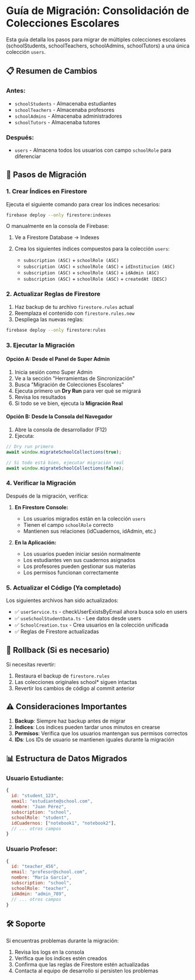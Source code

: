 # Guía de Migración: Consolidación de Colecciones Escolares

Esta guía detalla los pasos para migrar de múltiples colecciones escolares (schoolStudents, schoolTeachers, schoolAdmins, schoolTutors) a una única colección `users`.

## 📋 Resumen de Cambios

### Antes:
- `schoolStudents` - Almacenaba estudiantes
- `schoolTeachers` - Almacenaba profesores  
- `schoolAdmins` - Almacenaba administradores
- `schoolTutors` - Almacenaba tutores

### Después:
- `users` - Almacena todos los usuarios con campo `schoolRole` para diferenciar

## 🚀 Pasos de Migración

### 1. Crear Índices en Firestore

Ejecuta el siguiente comando para crear los índices necesarios:

```bash
firebase deploy --only firestore:indexes
```

O manualmente en la consola de Firebase:

1. Ve a Firestore Database → Indexes
2. Crea los siguientes índices compuestos para la colección `users`:

   - `subscription (ASC)` + `schoolRole (ASC)`
   - `subscription (ASC)` + `schoolRole (ASC)` + `idInstitucion (ASC)`
   - `subscription (ASC)` + `schoolRole (ASC)` + `idAdmin (ASC)`
   - `subscription (ASC)` + `schoolRole (ASC)` + `createdAt (DESC)`

### 2. Actualizar Reglas de Firestore

1. Haz backup de tu archivo `firestore.rules` actual
2. Reemplaza el contenido con `firestore.rules.new`
3. Despliega las nuevas reglas:

```bash
firebase deploy --only firestore:rules
```

### 3. Ejecutar la Migración

#### Opción A: Desde el Panel de Super Admin

1. Inicia sesión como Super Admin
2. Ve a la sección "Herramientas de Sincronización"
3. Busca "Migración de Colecciones Escolares"
4. Ejecuta primero un **Dry Run** para ver qué se migrará
5. Revisa los resultados
6. Si todo se ve bien, ejecuta la **Migración Real**

#### Opción B: Desde la Consola del Navegador

1. Abre la consola de desarrollador (F12)
2. Ejecuta:

```javascript
// Dry run primero
await window.migrateSchoolCollections(true);

// Si todo está bien, ejecutar migración real
await window.migrateSchoolCollections(false);
```

### 4. Verificar la Migración

Después de la migración, verifica:

1. **En Firestore Console:**
   - Los usuarios migrados están en la colección `users`
   - Tienen el campo `schoolRole` correcto
   - Mantienen sus relaciones (idCuadernos, idAdmin, etc.)

2. **En la Aplicación:**
   - Los usuarios pueden iniciar sesión normalmente
   - Los estudiantes ven sus cuadernos asignados
   - Los profesores pueden gestionar sus materias
   - Los permisos funcionan correctamente

### 5. Actualizar el Código (Ya completado)

Los siguientes archivos han sido actualizados:

- ✅ `userService.ts` - checkUserExistsByEmail ahora busca solo en users
- ✅ `useSchoolStudentData.ts` - Lee datos desde users
- ✅ `SchoolCreation.tsx` - Crea usuarios en la colección unificada
- ✅ Reglas de Firestore actualizadas

## 🔄 Rollback (Si es necesario)

Si necesitas revertir:

1. Restaura el backup de `firestore.rules`
2. Las colecciones originales school* siguen intactas
3. Revertir los cambios de código al commit anterior

## ⚠️ Consideraciones Importantes

1. **Backup**: Siempre haz backup antes de migrar
2. **Índices**: Los índices pueden tardar unos minutos en crearse
3. **Permisos**: Verifica que los usuarios mantengan sus permisos correctos
4. **IDs**: Los IDs de usuario se mantienen iguales durante la migración

## 📊 Estructura de Datos Migrados

### Usuario Estudiante:
```javascript
{
  id: "student_123",
  email: "estudiante@school.com",
  nombre: "Juan Pérez",
  subscription: "school",
  schoolRole: "student",
  idCuadernos: ["notebook1", "notebook2"],
  // ... otros campos
}
```

### Usuario Profesor:
```javascript
{
  id: "teacher_456",
  email: "profesor@school.com", 
  nombre: "María García",
  subscription: "school",
  schoolRole: "teacher",
  idAdmin: "admin_789",
  // ... otros campos
}
```

## 🛠️ Soporte

Si encuentras problemas durante la migración:

1. Revisa los logs en la consola
2. Verifica que los índices estén creados
3. Confirma que las reglas de Firestore estén actualizadas
4. Contacta al equipo de desarrollo si persisten los problemas